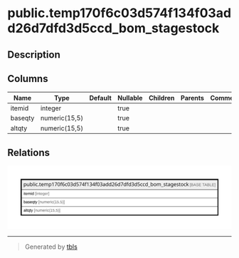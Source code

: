 # public.temp170f6c03d574f134f03add26d7dfd3d5ccd_bom_stagestock

## Description

## Columns

| Name | Type | Default | Nullable | Children | Parents | Comment |
| ---- | ---- | ------- | -------- | -------- | ------- | ------- |
| itemid | integer |  | true |  |  |  |
| baseqty | numeric(15,5) |  | true |  |  |  |
| altqty | numeric(15,5) |  | true |  |  |  |

## Relations

![er](public.temp170f6c03d574f134f03add26d7dfd3d5ccd_bom_stagestock.svg)

---

> Generated by [tbls](https://github.com/k1LoW/tbls)
